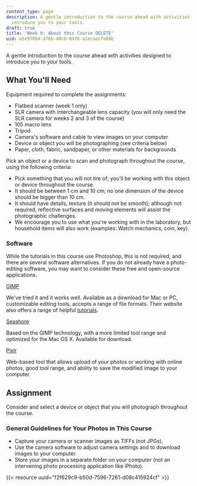 ```yaml
---
content_type: page
description: A gentle introduction to the course ahead with activities designed to
  introduce you to your tools.
draft: true
title: 'Week 0: About this Course DELETE'
uid: a5e970b4-d76b-40c6-84f6-a1ecaecfe68b
---
```

A gentle introduction to the course ahead with activities designed to introduce you to your tools.

## What You'll Need

Equipment required to complete the assignments:

- Flatbed scanner (week 1 only)
- SLR camera with interchangeable lens capacity (you will only need the SLR camera for weeks 2 and 3 of the course)
- 105 macro lens
- Tripod
- Camera's software and cable to view images on your computer
- Device or object you will be photographing (see criteria below)
- Paper, cloth, fabric, sandpaper, or other materials for backgrounds

Pick an object or a device to scan and photograph throughout the course, using the following criteria:

- Pick something that you will not tire of; you'll be working with this object or device throughout the course.
- It should be between 1 cm and 10 cm; no one dimension of the device should be bigger than 10 cm.
- It should have details, texture (it should not be smooth); although not required, reflective surfaces and moving elements will assist the photographic challenges.
- We encourage you to use what you're working with in the laboratory, but household items will also work (examples: Watch mechanics, coin, key).

### Software

While the tutorials in this course use Photoshop, this is not required, and there are several software alternatives. If you do not already have a photo-editing software, you may want to consider these free and open-source applications.

[GIMP](http://www.gimp.org/)

We've tried it and it works well. Available as a download for Mac or PC, customizable editing tools, accepts a range of file formats. Their website also offers a range of helpful [tutorials](http://www.gimp.org/tutorials/).

[Seashore](https://sourceforge.net/projects/seashore/)

Based on the GIMP technology, with a more limited tool range and optimized for the Mac OS X. Available for download.

[Pixlr](https://pixlr.com/)

Web-based tool that allows upload of your photos or working with online photos, good tool range, and ability to save the modified image to your computer.

## Assignment

Consider and select a device or object that you will photograph throughout the course.

### General Guidelines for Your Photos in This Course

- Capture your camera or scanner images as TIFFs (not JPGs).
- Use the camera software to adjust camera settings and to download images to your computer.
- Store your images in a separate folder on your computer (not an intervening photo processing application like iPhoto).

{{< resource uuid="f2f629c9-b50d-7596-7261-d08c415924cf" >}}